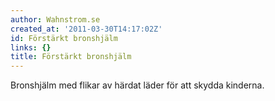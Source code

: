 ```yaml
---
author: Wahnstrom.se
created_at: '2011-03-30T14:17:02Z'
id: Förstärkt bronshjälm
links: {}
title: Förstärkt bronshjälm
---
```


Bronshjälm med flikar av härdat läder för att skydda kinderna.